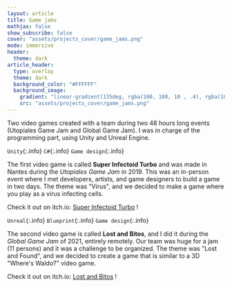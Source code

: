 ```yaml
---
layout: article
title: Game jams
mathjax: false
show_subscribe: false
cover: "assets/projects_cover/game_jams.png"
mode: immersive
header:
  theme: dark
article_header:
  type: overlay
  theme: dark
  background_color: "#FFFFFF"
  background_image:
    gradient: "linear-gradient(135deg, rgba(100, 100, 10 , .4), rgba(100, 10, 10, .4))"
    src: "assets/projects_cover/game_jams.png"
---
```


Two video games created with a team during two 48 hours long events (Utopiales Game Jam and Global Game Jam). I was in charge of the programming part, using Unity and Unreal Engine.

<!--more-->

`Unity`{:.info} `C#`{:.info} `Game design`{:.info}

The first video game is called **Super Infectoid Turbo** and was made in Nantes during the *Utopiales Game Jam* in 2019. This was an in-person event where I met developers, artists, and game designers to build a game in two days. The theme was "Virus", and we decided to make a game where you play as a virus infecting cells.

Check it out on itch.io: [Super Infectoid Turbo](https://nerdspartan.itch.io/super-infectoid-turbo) !

`Unreal`{:.info} `Blueprint`{:.info} `Game design`{:.info}

The second video game is called **Lost and Bitos**, and I did it during the *Global Game Jam* of 2021, entirely remotely. Our team was huge for a jam (11 persons) and it was a challenge to be organized. The theme was "Lost and Found", and we decided to create a game that is similar to a 3D "Where's Waldo?" video game.

Check it out on itch.io: [Lost and Bitos](https://leie-sistal.itch.io/lost-bitos) !